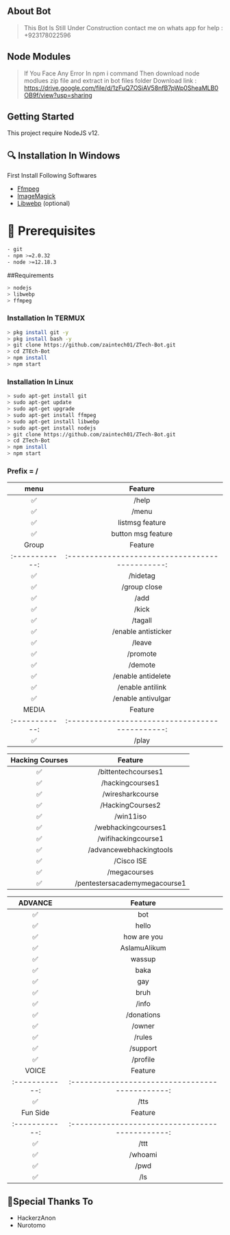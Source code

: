 

## About Bot
> This Bot Is Still Under Construction
> contact me on whats app for help : +923178022596

## Node Modules
> If You Face Any Error In npm i command Then download node modlues zip file and extract in bot files folder
> Download link : https://drive.google.com/file/d/1zFuQ7OSiAV58nfB7pWp0SheaMLB0OB9f/view?usp=sharing

## Getting Started

This project require NodeJS v12.

 ## 🔍 Installation In Windows
First Install Following Softwares

* [Ffmpeg](https://ffmpeg.org/download.html)
* [ImageMagick](https://imagemagick.org/script/download.php)
* [Libwebp](https://developers.google.com/speed/webp/download) (optional)
 
# 📝 Prerequisites
```bash
- git
- npm >=2.0.32
- node >=12.18.3
```
##Requirements
```bash
> nodejs
> libwebp
> ffmpeg
```
### Installation In TERMUX

```bash
> pkg install git -y
> pkg install bash -y
> git clone https://github.com/zaintech01/ZTech-Bot.git
> cd ZTEch-Bot
> npm install
> npm start
```
### Installation In Linux
```bash
> sudo apt-get install git
> sudo apt-get update
> sudo apt-get upgrade
> sudo apt-get install ffmpeg
> sudo apt-get install libwebp
> sudo apt-get install nodejs
> git clone https://github.com/zaintech01/ZTech-Bot.git
> cd ZTech-Bot
> npm install
> npm start
```
### Prefix = /
| menu |                Feature           |
| :-----------: | :--------------------------------: |
|       ✅       | /help                       |
|       ✅       | /menu                       |
|       ✅       | listmsg feature             |
|       ✅       | button msg feature          |
| Group |                     Feature                |
| :------------: | :---------------------------------------------: |
|       ✅        |  /hidetag               |
|       ✅        |  /group close        |
|       ✅        |  /add              |
|       ✅        |  /kick              |
|       ✅        |  /tagall              |
|       ✅        |  /enable antisticker              |
|       ✅        |  /leave              |
|       ✅        |  /promote              |
|       ✅        |  /demote              |
|       ✅        |  /enable antidelete          |
|       ✅        |  /enable antilink            |
|       ✅        |  /enable antivulgar
| MEDIA |                     Feature                |
| :------------: | :---------------------------------------------: |
|       ✅        |  /play              |

| Hacking Courses |                     Feature                |
| :------------: | :---------------------------------------------: |
|       ✅        |  /bittentechcourses1             |
|       ✅        |  /hackingcourses1             |
|       ✅        |  /wiresharkcourse             |
|       ✅        |  /HackingCourses2             |
|       ✅        |  /win11iso             |
|       ✅        |  /webhackingcourses1             |
|       ✅        |  /wifihackingcourse1             |
|       ✅        |  /advancewebhackingtools             |
|       ✅        |  /Cisco ISE             |
|       ✅        |  /megacourses            |
|       ✅        |  /pentestersacademymegacourse1            |

| ADVANCE |                     Feature                |
| :------------: | :---------------------------------------------: |
|       ✅        |  bot             |
|       ✅        |  hello             |
|       ✅        |  how are you             |
|       ✅        |  AslamuAlikum             |
|       ✅        |  wassup             |
|       ✅        |  baka             |
|       ✅        |  gay            |
|       ✅        |  bruh             |
|       ✅        |  /info             |
|       ✅        |  /donations        |
|       ✅        |  /owner            |
|       ✅        |  /rules            |
|       ✅        |  /support          |
|       ✅        |  /profile          |
| VOICE |                     Feature                |
| :------------: | :---------------------------------------------: |
|       ✅        |  /tts             |
| Fun Side  |                     Feature                |
| :------------: | :---------------------------------------------: |
|       ✅        |   /ttt           |
|       ✅        |   /whoami        | 
|       ✅        |   /pwd           |
|       ✅        |   /ls            |
    



## 🙏Special Thanks To
<ul>
<li>HackerzAnon<br>
<li>Nurotomo<br>
</li>

